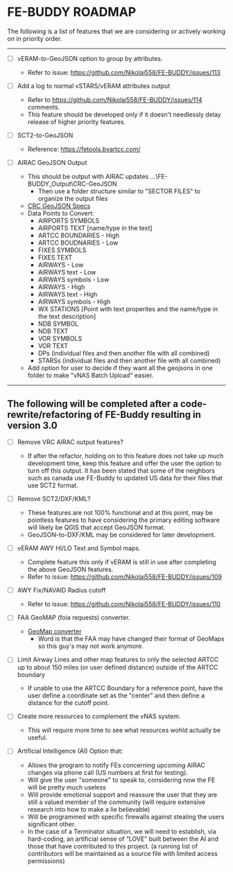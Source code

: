 # FE-BUDDY ROADMAP


The following is a list of features that we are considering or actively working on in priority order.

---
- [ ] vERAM-to-GeoJSON option to group by attributes.
  - Refer to issue: https://github.com/Nikolai558/FE-BUDDY/issues/113

- [ ] Add a log to normal vSTARS/vERAM attributes output
  - Refer to https://github.com/Nikolai558/FE-BUDDY/issues/114 comments.
  - This feature should be developed only if it doesn't needlessly delay release of higher priority features.

- [ ] SCT2-to-GeoJSON
  - Reference: https://fetools.bvartcc.com/

- [ ] AIRAC GeoJSON Output
  - This should be output with AIRAC updates ...\FE-BUDDY_Output\CRC-GeoJSON
    - Then use a folder structure similar to "SECTOR FILES" to organize the output files
  - [CRC GeoJSON Specs](https://data-admin.virtualnas.net/docs/#/video-maps?id=geojson-specification)
  - Data Points to Convert:
    - AIRPORTS SYMBOLS
    - AIRPORTS TEXT [name/type in the text]
    - ARTCC BOUNDARIES - High
    - ARTCC BOUDNARIES - Low
    - FIXES SYMBOLS
    - FIXES TEXT
    - AIRWAYS - Low
    - AIRWAYS text - Low
    - AIRWAYS symbols - Low
    - AIRWAYS - High
    - AIRWAYS text - High
    - AIRWAYS symbols - High
    - WX STATIONS [Point with text properites and the name/type in the text description]
    - NDB SYMBOL
    - NDB TEXT
    - VOR SYMBOLS
    - VOR TEXT
    - DPs (individual files and then another file with all combined)
    - STARSs (individual files and then another file with all combined)
  - Add option for user to decide if they want all the geojsons in one folder to make "vNAS Batch Upload" easier.

---
**The following will be completed after a code-rewrite/refactoring of FE-Buddy resulting in version 3.0**
---

- [ ] Remove VRC AIRAC output features?
  - If after the refactor, holding on to this feature does not take up much development time, keep this feature and offer the user the option to turn off this output. It has been stated that some of the neighbors such as canada use FE-Buddy to updated US data for their files that use SCT2 format.

- [ ] Remove SCT2/DXF/KML?
  - These features are not 100% functional and at this point, may be pointless features to have considering the primary editing software will likely be QGIS that accept GeoJSON format.
  - GeoJSON-to-DXF/KML may be considered for later development.

- [ ] vERAM AWY HI/LO Text and Symbol maps.
  - Complete feature this only if vERAM is still in use after completing the above GeoJSON features.
  - Refer to issue: https://github.com/Nikolai558/FE-BUDDY/issues/109

- [ ] AWY Fix/NAVAID Radius cutoff
  -  Refer to issue: https://github.com/Nikolai558/FE-BUDDY/issues/110

- [ ] FAA GeoMAP (foia requests) converter.
  - [GeoMap converter](https://github.com/justinshannon/geo-map-converter)
    - Word is that the FAA may have changed their format of GeoMaps so this guy's may not work anymore.

- [ ] Limit Airway Lines and other map features to only the selected ARTCC up to about 150 miles (or user defined distance) outside of the ARTCC boundary
  -  If unable to use the ARTCC Boundary for a reference point, have the user define a coordinate set as the "center" and then define a distance for the cutoff point.

- [ ] Create more resources to complement the vNAS system.
  - This will require more time to see what resources wohld actually be useful.

- [ ] Artificial Intelligence (AI) Option that:
  - Allows the program to notify FEs concerning upcoming AIRAC changes via phone call (US numbers at first for testing).
  - Will give the user "someone" to speak to, considering now the FE will be pretty much useless
  - Will provide emotional support and reassure the user that they are still a valued member of the community (will require extensive research into how to make a lie believable)
  - Will be programmed with specific firewalls against stealing the users significant other.
  - In the case of a Terminator situation, we will need to establish, via hard-coding, an artificial sense of “LOVE” built between the AI and those that have contributed to this project. (a running list of contributors will be maintained as a source file with limited access permissions)
